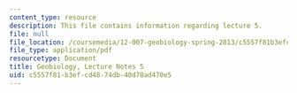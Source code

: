 ```yaml
---
content_type: resource
description: This file contains information regarding lecture 5.
file: null
file_location: /coursemedia/12-007-geobiology-spring-2013/c5557f81b3efcd4874db40d78ad470e5_MIT12_007S13_Lec5.pdf
file_type: application/pdf
resourcetype: Document
title: Geobiology, Lecture Notes 5
uid: c5557f81-b3ef-cd48-74db-40d78ad470e5
---
```

